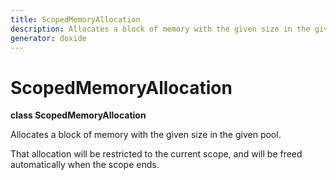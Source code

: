 ```yaml
---
title: ScopedMemoryAllocation
description: Allocates a block of memory with the given size in the given pool.
generator: doxide
---
```



# ScopedMemoryAllocation

**class  ScopedMemoryAllocation**


Allocates a block of memory with the given size in the given pool.

That allocation will be restricted to the current scope, and will be freed
automatically when the scope ends.
    


